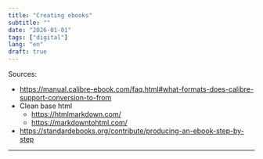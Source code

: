```yaml
---
title: "Creating ebooks"
subtitle: ""
date: "2026-01-01"
tags: ["digital"]
lang: "en"
draft: true
---
```


Sources:

- https://manual.calibre-ebook.com/faq.html#what-formats-does-calibre-support-conversion-to-from
- Clean base html
  - https://htmlmarkdown.com/
  - https://markdowntohtml.com/
- https://standardebooks.org/contribute/producing-an-ebook-step-by-step

---
